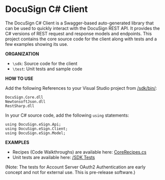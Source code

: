 # DocuSign C# Client

The DocuSign C# Client is a Swagger-based auto-generated library that can be used to quickly interact with the DocuSign REST API.  It provides the C# versions of REST request and response models and endpoints. This project contains the core source code for the client along with tests and a few examples showing its use.  

**ORGANIZATION**

  * `\sdk`:  Source code for the client 
  * `\test`:  Unit tests and sample code

**HOW TO USE**

Add the following References to your Visual Studio project from [/sdk/bin/](sdk/bin/):

```
DocuSign.Core.dll
NewtonsoftJson.dll
RestSharp.dll
```
  
In your C# source code, add the following `using` statements:

```
using DocuSign.eSign.Api;  
using DocuSign.eSign.Client;
using DocuSign.eSign.Model;
```

**EXAMPLES**

* Recipes (Code Walkthroughs) are available here:  [CoreRecipes.cs](test/Recipes/CoreRecipes.cs)
* Unit tests are available here: [/SDK Tests](test/SdkTests/SdkTests)

(Note: The tests for Account Server OAuth2 Authentication are early concept and not for external use. This is pre-release software.)
